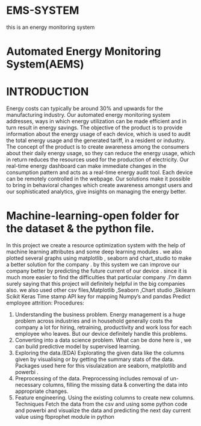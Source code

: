 # EMS-SYSTEM
this is an energy monitoring system

# Automated Energy Monitoring System(AEMS)
# INTRODUCTION
Energy costs can typically be around 30% and upwards for the manufacturing industry. Our automated energy monitoring system addresses, ways in which energy utilization can be made efficient and in turn result in energy savings.
The objective of the product is to provide information about the energy usage of each device, which is used to audit the total energy usage and the generated tariff, in a resident or industry. 
The concept of the product is to create awareness among the consumers about their daily energy usage, so they can reduce the energy usage, which in return reduces the resources used for the production of electricity. 
Our real-time energy dashboard can make immediate changes in the consumption pattern and acts as a real-time energy audit tool. Each device can be remotely controlled in the webpage. 
Our solutions make it possible to bring in behavioral changes which create awareness amongst users and our sophisticated analytics, give insights on managing the energy better.
# Machine-learning-open folder for the dataset & the python file.
In this project we create a resource optimization system with the help of machine learning attributes and some deep learning modules  . we also plotted several graphs using matplotlib , seaborn and chart_studio to make a better solution for the company . by this system we can improve our company better by predicting the future current of our device . since it is much more easier to find the difficulties that particular company .I’m damn surely saying that this project will definitely helpful in the big companies also. we also used other csv files,Matplotlib ,Seaborn ,Chart studio ,Skilearn Scikit Keras Time stamp API key for mapping Numpy’s and pandas
Predict employee attrition:
Procedures:
1. Understanding the business problem.
Energy management  is a huge problem across industries and  in household generally costs the company a lot for hiring, retraining, productivity and work loss for each employee who leaves. But our device definitely handle this problems.
2. Converting into a data science problem.
What can be done here is , we can build predictive model by supervised learning.
3. Exploring the data.(EDA)
Explorating the given data like the columns given by visualising or by getting the summary stats of the data.
Packages used here for this visulaization are seaborn, matplotlib and  powerbi .
4. Preprocessing of the data.
Preprocessing includes removal of un-necessary columns, filling the missing data & converting the data into appropriate changes.
5. Feature engineering.
Using the existing columns to create new columns.
Techniques
Fetch the data from the csv and using some python code and powerbi  and visualize the data  and predicting the next day current value using fbprophet module in python
  





